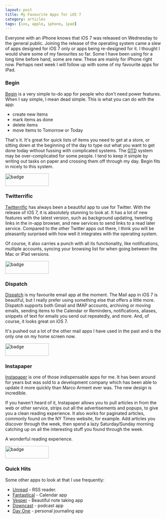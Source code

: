 ```yaml
---
layout: post
title: My Favourite Apps for iOS 7
category: articles
tags: [ios, apple, iphone, ipad]
---
```

Everyone with an iPhone knows that iOS 7 was released on Wednesday to the general public. Joining the release of the operating system came a slew of apps designed for iOS 7 only or apps being re-designed for it. I thought I would share some of my favourites so far. Some I have been using for a long time before hand, some are new. These are mainly for iPhone right now. Perhaps next week I will follow up with some of my favourite apps for iPad. 

### Begin

[Begin](https://itunes.apple.com/us/app/begin-your-daily-todo-list/id687455038?mt=8&uo=4&at=10l4Qt "Begin - iOS app") is a very simple to-do app for people who don't need power features. When I say simple, I mean dead simple. This is what you can do with the app:

- create new items
- mark items as done
- delete items
- move items to Tomorrow or Today

That's it. It's great for quick lists of items you need to get at a store, or sitting down at the beginning of the day to type out what you want to get done today without fussing with complicated systems. The [GTD](http://www.amazon.com/gp/product/B000WH7PKY/ref=as_li_ss_tl?ie=UTF8&camp=1789&creative=390957&creativeASIN=B000WH7PKY&linkCode=as2&tag=four0b-20 "Getting Things Done") system may be over-complicated for some people. I tend to keep it simple by writing out tasks on paper and crossing them off through my day. Begin fits in nicely to this system. 

<a href="https://itunes.apple.com/us/app/begin-your-daily-todo-list/id687455038?mt=8&uo=4&at=10l4Qt">
<img src="http://farm8.staticflickr.com/7313/9839935935_c42195a122_o.png" width="140" height="40" alt="badge"></a>

### Twitterrific 

[Twitterrific](https://itunes.apple.com/us/app/twitterrific-5-for-twitter/id580311103?mt=8&uo=4&at=10l4Qt "Twitterrific") has always been a beautiful app to use for Twitter. With the release of iOS 7, it is absolutely stunning to look at. It has a lot of new features with the latest version, such as background updating, tweeting links in the in-app browser, and new services to send links to a read later service. Compared to the other Twitter apps out there, I think you will be pleasantly surprised with how well it integrates with the operating system. 

Of course, it also carries a punch with all its functionality, like notifications, multiple accounts, syncing your browsing list for when going between the Mac or iPad versions. 

<a href="https://itunes.apple.com/us/app/twitterrific-5-for-twitter/id580311103?mt=8&uo=4&at=10l4Qt">
<img src="http://farm8.staticflickr.com/7313/9839935935_c42195a122_o.png" width="140" height="40" alt="badge"></a>

### Dispatch

[Dispatch](https://itunes.apple.com/us/app/dispatch-action-based-email/id642022747?mt=8&uo=4&at=10l4Qt "Dispatch") is my favourite email app at the moment. The Mail app in iOS 7 is beautiful, but I really prefer using something else that offers a little more. Dispatch supports both Gmail and IMAP accounts, archiving or moving emails, sending items to the Calendar or Reminders, notifications, aliases, snippets of text for emails you send out repeatedly, and more. And, of course, it looks great on iOS 7. 

It's pushed out a lot of the other mail apps I have used in the past and is the only one on my home screen now. 

<a href="https://itunes.apple.com/us/app/dispatch-action-based-email/id642022747?mt=8&uo=4&at=10l4Qt">
<img src="http://farm8.staticflickr.com/7313/9839935935_c42195a122_o.png" width="140" height="40" alt="badge"></a>

### Instapaper

[Instapaper](https://itunes.apple.com/us/app/instapaper/id288545208?mt=8&uo=4&at=10l4Qt "Instapaper") is one of those indispensable apps for me. It has been around for years but was sold to a development company which has been able to update it more quickly than Marco Arment ever was. The new design is incredible. 

If you haven't heard of it, Instapaper allows you to pull articles in from the web or other service, strips out all the advertisements and popups, to give you a clean reading experience. It also works for paginated articles, commonly found on the NY Times website, for example. Add articles you discover through the week, then spend a lazy Saturday/Sunday morning catching up on all the interesting stuff you found through the week. 

A wonderful reading experience. 

<a href="https://itunes.apple.com/us/app/instapaper/id288545208?mt=8&uo=4&at=10l4Qt">
<img src="http://farm8.staticflickr.com/7313/9839935935_c42195a122_o.png" width="140" height="40" alt="badge"></a>

### Quick Hits

Some other apps to look at that I use frequently:

- [Unread](https://itunes.apple.com/us/app/unread-an-rss-reader/id754143884?mt=8&uo=4&at=10l4Qt "Unread") - RSS reader.
- [Fantastical](https://itunes.apple.com/us/app/fantastical/id575647534?mt=8&uo=4&at=10l4Qt "Fantastical") - Calendar app
- [Vesper](https://itunes.apple.com/us/app/vesper-simple-elegant-notes/id655895325?mt=8&uo=4&at=10l4Qt "Vesper") - Beautiful note taking app
- [Downcast](https://itunes.apple.com/us/app/downcast/id393858566?mt=8&uo=4&at=10l4Qt "Downcast") - podcast app
- [Day One](https://itunes.apple.com/us/app/day-one-journal-diary/id421706526?mt=8&uo=4&at=10l4Qt "Day One") - personal journaling app